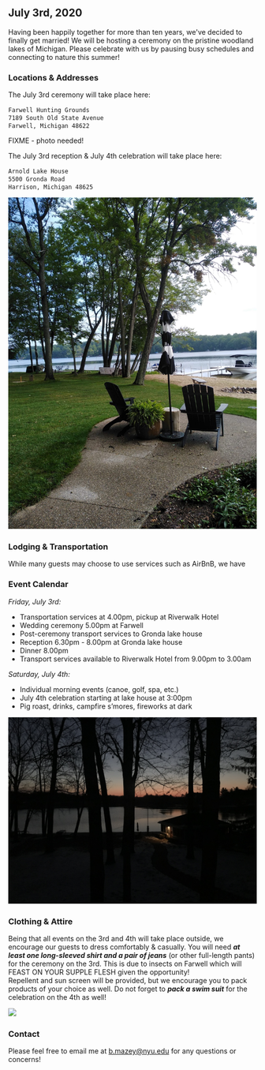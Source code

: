 <link rel="shortcut icon" type="image/png" href="/celebrate/images/favicon-32x32.png">
<link rel="shortcut icon" sizes="32x32" href="/celebrate/images/favicon-32x32.png">

## July 3rd, 2020

Having been happily together for more than ten years, we've decided to finally get married! We will be hosting a ceremony on the pristine woodland lakes of Michigan. Please celebrate with us by pausing busy schedules and connecting to nature this summer!

### Locations & Addresses

The July 3rd ceremony will take place here:
```
Farwell Hunting Grounds
7189 South Old State Avenue
Farwell, Michigan 48622
```

FIXME - photo needed!

The July 3rd reception & July 4th celebration will take place here:
```
Arnold Lake House
5500 Gronda Road
Harrison, Michigan 48625
```
![](/images/lake.jpg)

### Lodging & Transportation

While many guests may choose to use services such as AirBnB, we have

### Event Calendar

_Friday, July 3rd:_
* Transportation services at 4.00pm, pickup at Riverwalk Hotel
* Wedding ceremony 5.00pm at Farwell
* Post-ceremony transport services to Gronda lake house
* Reception 6.30pm - 8.00pm at Gronda lake house
* Dinner 8.00pm
* Transport services available to Riverwalk Hotel from 9.00pm to 3.00am

_Saturday, July 4th:_
* Individual morning events (canoe, golf, spa, etc.)
* July 4th celebration starting at lake house at 3:00pm
* Pig roast, drinks, campfire s’mores, fireworks at dark

![](/images/nightscape.jpg)

### Clothing & Attire

Being that all events on the 3rd and 4th will take place outside, we encourage our guests to dress comfortably & casually.
You will need ***at least one long-sleeved shirt and a pair of jeans*** (or other full-length pants) for the ceremony on the 3rd.
This is due to insects on Farwell which will FEAST ON YOUR SUPPLE FLESH given the opportunity!\
Repellent and sun screen will be provided, but we encourage you to pack products of your choice as well.
Do not forget to ***pack a swim suit*** for the celebration on the 4th as well!

![](/images/lakefront.jpg)

### Contact

Please feel free to email me at <b.mazey@nyu.edu> for any questions or concerns!